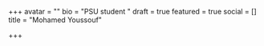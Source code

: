 +++
avatar = ""
bio = "PSU student "
draft = true
featured = true
social = []
title = "Mohamed Youssouf"

+++
